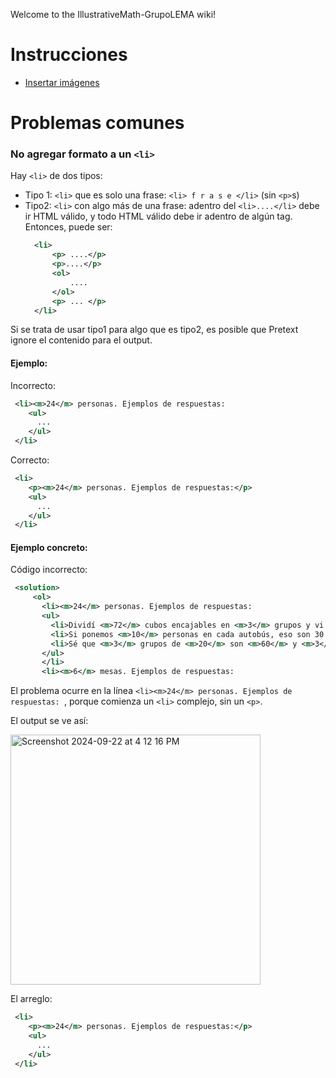 Welcome to the IllustrativeMath-GrupoLEMA wiki!

# Instrucciones
*  [Insertar imágenes](https://github.com/enriqueacosta/IllustrativeMath-GrupoLEMA/blob/main/instrucciones/Agregar-imagenes.md)


# Problemas comunes
### No agregar formato a un `<li>`
Hay `<li>` de dos tipos:
*  Tipo 1: `<li>` que es solo una frase: `<li> f r a s e </li>` (sin `<p>`s)
* Tipo2: `<li>` con algo más de una frase: adentro del `<li>....</li>` debe ir HTML válido, y todo HTML válido debe ir adentro de algún tag. Entonces, puede ser:
  ```xml
    <li>
        <p> ....</p>
        <p>....</p>
        <ol>
            ....
        </ol>
        <p> ... </p>
    </li>
  ```

Si se trata de usar tipo1 para algo que es tipo2, es posible que Pretext ignore el contenido para el output. 

#### Ejemplo:

Incorrecto:
```xml
 <li><m>24</m> personas. Ejemplos de respuestas:
    <ul>
      ...
    </ul>
 </li>
```

Correcto:
```xml
 <li>
    <p><m>24</m> personas. Ejemplos de respuestas:</p>
    <ul>
      ...
    </ul>
 </li>
```

#### Ejemplo concreto:

Código incorrecto:
```xml
 <solution> 
     <ol> 
       <li><m>24</m> personas. Ejemplos de respuestas: 
       <ul> 
         <li>Dividí <m>72</m> cubos encajables en <m>3</m> grupos y vi que hay <m>24</m> cubos en cada grupo.</li> 
         <li>Si ponemos <m>10</m> personas en cada autobús, eso son 30 personas. Si ponemos <m>10</m> personas más en cada autobús, eso son <m>60</m> personas, y hay <m>12</m> personas más que aún no están en un autobús. Al poner <m>4</m> personas más en cada autobús, ubicamos esas <m>12</m> personas. <m>10 + 10 + 4 = 24</m>.</li> 
         <li>Sé que <m>3</m> grupos de <m>20</m> son <m>60</m> y <m>3</m> grupos de <m>4</m> son <m>12</m>, así que <m>3</m> grupos de <m>24</m> son <m>72</m>.</li> 
       </ul> 
       </li> 
       <li><m>6</m> mesas. Ejemplos de respuestas: 
```

El problema ocurre en la línea `<li><m>24</m> personas. Ejemplos de respuestas: `, porque comienza un `<li>` complejo, sin un `<p>`.

El output se ve así:

<img width="400" alt="Screenshot 2024-09-22 at 4 12 16 PM" src="https://github.com/user-attachments/assets/f3464f33-e9ad-439e-8d43-7789ab748e55">

El arreglo:
```xml
 <li>
    <p><m>24</m> personas. Ejemplos de respuestas:</p>
    <ul>
      ...
    </ul>
 </li>
```
